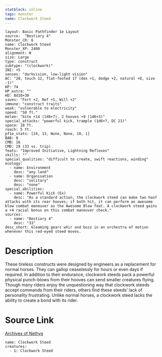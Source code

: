 ```yaml
---
statblock: inline
tags: monster
name: Clockwork Steed
---
```

```statblock
layout: Basic Pathfinder 1e Layout
source:  "Bestiary 4"
Monster_CR: 6
name: Clockwork Steed
Monster_XP: 2400
alignment: N
size: Large
type: construct
subtype: "(clockwork)"
INI: +5
senses: "darkvision, low-light vision"
AC: "20, touch 12, flat-footed 17 (dex +1, dodge +2, natural +8, size -1)"
HP: 74
HP_extra: ""
HD: 8d10+30
saves: "Fort +2, Ref +5, Will +2"
immune: "construct traits"
weak: "vulnerable to electricity"
speed: "50 ft."
melee: "bite +14 (1d8+7), 2 hooves +9 (1d6+3)"
special_attacks: "powerful kick, trample (1d6+7, DC 21)"
space: 10 ft.
reach: 5 ft.
pf1e_stats: [24, 13, None, None, 10, 1]
BAB: 8
CMB: 16
CMD: 29 (33 vs. trip)
feats: "Improved Initiative, Lightning Reflexes"
skills: ""
special_qualities: "difficult to create, swift reactions, winding"
ecology:
  - name: Environment
    desc: "any land"
  - name: Organisation
    desc: "solitary"
    desc: "none"
special_abilities:
  - name: Powerful Kick (Ex)
    desc: "As a standard action, the clockwork steed can make two hoof attacks with its rear hooves; if both hit, it can perform an awesome blow combat maneuver as the Awesome Blow feat. A clockwork steed gains a +4 racial bonus on this combat maneuver check."
sources:
  - name: "Bestiary 4"
    desc: "33"
desc_short: Gleaming gears whir and buzz in an orchestra of motion whenever this red-eyed steed moves.
```
# Description
These tireless constructs were designed by engineers as a replacement for normal horses. They can gallop ceaselessly for hours or even days if required. In addition to their endurance, clockwork steeds pack a powerful physical punch-blows from their hooves can send smaller creatures flying. Though many riders enjoy the unquestioning way that clockwork steeds accept commands from their riders, others find these steeds’ lack of personality frustrating. Unlike normal horses, a clockwork steed lacks the ability to create a bond with its rider.
# Source Link
[Archives of Nethys](https://aonprd.com/MonsterDisplay.aspx?ItemName=Clockwork%20Steed)
```encounter-table
name: Clockwork Steed
creatures:
  - 1: Clockwork Steed
```
